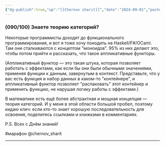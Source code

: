 ```yaml
---
{"dg-publish":true,"up":"[[Chernov sharit]]","date":"2024-09-01","posted":"https://t.me/chernov_sharit/632","modified_at":"2024-09-10T22:40:18+03:00","published_at":"2024-09-01T19:05:00+03:00","dg-path":"/chernov_sharit/2024-09-01 знаете теорию категорий.md","permalink":"/chernov-sharit/2024-09-01-znaete-teoriyu-kategorij/","dgPassFrontmatter":true}
---
```



### **(090/100) Знаете теорию категорий?**

Некоторые программисты доходят до функционального программирования, и вот я тоже хочу покодить на Haskell/F#/OCaml. Там они сталкиваются с концептом "моноидов". 95% из них делают это, чтобы потом прийти и рассказать, что такое аппликативные функторы. 

(Аппликативный функтор — это такая штука, которая позволяет работать с эффектами, как если бы они были обычными значениями, применяя функции к данным, завернутым в контекст. Представьте, что у вас есть функция и набор данных в каком-то "контейнере", и аппликативный функтор позволяет "распаковать" этот контейнер и применить функцию, не нарушая логику работы с эффектами.)

В математике есть ещё более абстрактная и мощная концепция — теория категорий. И у меня в этой области большой пробел, поэтому кидаю клич: если кто-то знает хорошую последовательность для освоения, поделитесь ссылками и книжками в комментариях.

P.S. Всех с Днём знаний!

#марафон @chernov_sharit

---
